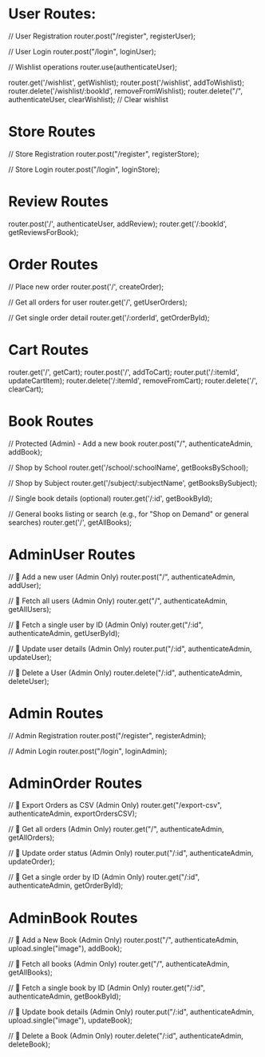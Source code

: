 # User Routes:
// User Registration
router.post("/register", registerUser);

// User Login
router.post("/login", loginUser);

// Wishlist operations
router.use(authenticateUser);

router.get('/wishlist', getWishlist);
router.post('/wishlist', addToWishlist);
router.delete('/wishlist/:bookId', removeFromWishlist);
router.delete("/", authenticateUser, clearWishlist);     // Clear wishlist

# Store Routes
// Store Registration
router.post("/register", registerStore);

// Store Login
router.post("/login", loginStore);

# Review Routes
router.post('/', authenticateUser, addReview);
router.get('/:bookId', getReviewsForBook);

# Order Routes
// Place new order
router.post('/', createOrder);

// Get all orders for user
router.get('/', getUserOrders);

// Get single order detail
router.get('/:orderId', getOrderById);

# Cart Routes
router.get('/', getCart);
router.post('/', addToCart);
router.put('/:itemId', updateCartItem);
router.delete('/:itemId', removeFromCart);
router.delete('/', clearCart);

# Book Routes
// Protected (Admin) - Add a new book
router.post("/", authenticateAdmin, addBook);

// Shop by School
router.get('/school/:schoolName', getBooksBySchool);

// Shop by Subject
router.get('/subject/:subjectName', getBooksBySubject);

// Single book details (optional)
router.get('/:id', getBookById);

// General books listing or search (e.g., for "Shop on Demand" or general searches)
router.get('/', getAllBooks);

# AdminUser Routes
// 🔹 Add a new user (Admin Only)
router.post("/", authenticateAdmin, addUser);

// 🔹 Fetch all users (Admin Only)
router.get("/", authenticateAdmin, getAllUsers);

// 🔹 Fetch a single user by ID (Admin Only)
router.get("/:id", authenticateAdmin, getUserById);

// 🔹 Update user details (Admin Only)
router.put("/:id", authenticateAdmin, updateUser);

// 🔹 Delete a User (Admin Only)
router.delete("/:id", authenticateAdmin, deleteUser);

# Admin Routes
// Admin Registration
router.post("/register", registerAdmin);

// Admin Login
router.post("/login", loginAdmin);

# AdminOrder Routes
// 🔹 Export Orders as CSV (Admin Only)
router.get("/export-csv", authenticateAdmin, exportOrdersCSV);

// 🔹 Get all orders (Admin Only)
router.get("/", authenticateAdmin, getAllOrders);

// 🔹 Update order status (Admin Only)
router.put("/:id", authenticateAdmin, updateOrder);

// 🔹 Get a single order by ID (Admin Only)
router.get("/:id", authenticateAdmin, getOrderById);

# AdminBook Routes
// 🔹 Add a New Book (Admin Only)
router.post("/", authenticateAdmin, upload.single("image"), addBook);

// 🔹 Fetch all books (Admin Only)
router.get("/", authenticateAdmin, getAllBooks);

// 🔹 Fetch a single book by ID (Admin Only)
router.get("/:id", authenticateAdmin, getBookById);

// 🔹 Update book details (Admin Only)
router.put("/:id", authenticateAdmin, upload.single("image"), updateBook);

// 🔹 Delete a Book (Admin Only)
router.delete("/:id", authenticateAdmin, deleteBook);




